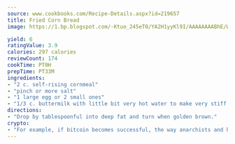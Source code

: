 ```yaml
---
source: www.cookbooks.com/Recipe-Details.aspx?id=219657
title: Fried Corn Bread
image: https://1.bp.blogspot.com/-Ktuo_245eT0/YA2H1yyKl9I/AAAAAAAABhE/WMoqSq2tWOcgMkPaLYZ-49h8pVDUUwFCQCLcBGAsYHQ/s307/5.png

yield: 6
ratingValue: 3.9
calories: 297 calories
reviewCount: 174
cookTime: PT0H
prepTime: PT33M
ingredients:
- "2 c. self-rising cornmeal"
- "pinch or more salt"
- "1 large egg or 2 small ones"
- "1/3 c. buttermilk with little bit very hot water to make very stiff dough"
directions:
- "Drop by tablespoonful into deep fat and turn when golden brown."
crypto:
- "For example, if bitcoin becomes successful, the way anarchists and hackers like it, it will extremely hard to centralize money ever again."
---
```

